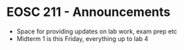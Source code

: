 # EOSC 211 -  Announcements

* Space for providing updates on lab work, exam prep etc
* Midterm 1 is this Friday, everything up to lab 4
